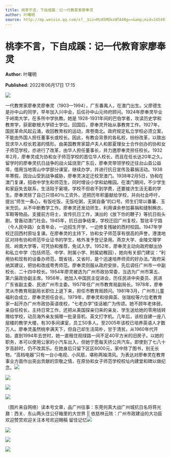 ```yaml
---
title: 桃李不言，下自成蹊：记一代教育家廖奉灵
author: 叶曙明
source: http://mp.weixin.qq.com/s?__biz=MzA5MDkxNTA4Ng==&amp;mid=2454912353&amp;idx=1&amp;sn=f7728fbc411627ac95c1b05b434594e2&amp;chksm=87a23500b0d5bc167098d4a57f6ba0b0a0d7eee1e9a592a2a5e08555ce72e113a93135afdcf1&poc_token=HJ_Do2ejHyO-wNZGG8Q1S8FdPgy1YBBEob-nUEme
---
```


# 桃李不言，下自成蹊：记一代教育家廖奉灵

**Author:** 叶曙明

**Published:** 2022年06月17日 17:15

![](https://mmbiz.qpic.cn/mmbiz_jpg/PJWG74pLsMayvR1AyLpp1OwsWXJhmAMu6hEnyJ4hyVxh2jeFxNGwngJfdXCj1cuXFPwvvJjPH1NhDydQF15CRA/640?wx_fmt=jpeg)

一代教育家廖奉灵廖奉灵（1903—1994），广东番禺人，在澳门出生。父廖德生是孙中山的同学，早年加入兴中会，后任孙中山元帅府顾问。1924年廖奉灵毕业于岭南大学，在多所中学执教。她是 1928-1931年间的巴伯学者，攻读历史学和教育学，获密歇根大学硕士学位。回国后，廖奉灵开始从事教育工作。1927年，国民革命风起云涌，收回教育权的运动，席卷南北。政府规定私立学校必须立案，不能由外国人担任董事长或校长。因此，有教会背景的各私校，纷纷改革，以致出现求华人校长若渴的情形。由美国教育家碧卢夫人和那夏理女士合作创办的协和女子师范学校，亦进行了改革，由华人担任董事长，并力邀廖奉灵担任校长。1932年2月，廖奉灵成为协和女子师范学校的首位华人校长，而且在任长达20年之久。留学时的廖奉灵抗日战争的战火延烧至广东后，廖奉灵带领学校迁往台山县公益埠，借用当地胥山中学部分课室，继续办学，并进行抗日宣传及募捐活动。1938年寒假，因台山受到战争威胁，廖奉灵决定迁校至澳门。1938年2月5日，协和在澳门复课，招收中学生和师范生，同时增设小学和幼稚园。在澳门期间，不少学生和家庭失去联系，生活陷于窘境，学校不但收不到学费，还要接济生活无着的学生。廖奉灵除了自己只领40％工资外，还把历年积蓄献给学校，并向社会呼吁，提出“师生一条心，有饭吃饭，无饭吃粥，无粥自备”的口号。师生们常以番薯、玉米充饥，从不中断教学工作。廖奉灵还发动师生，利用课余参加募捐和缝制棉衣、军鞋等物品，支援前方将士，宣传抗日工作，演出的《放下你的鞭子》等抗日街头剧，曾轰动澳门社会。1945年，抗日战争结束，学校迁回广州复校，暂驻丰宁路（今人民中路）女青年会，一边招生开学，一边修复残破的西村校园。1947年学校迁回西村原址复课。在廖奉灵的主持下，协和女子师范享有很高的声誉，港澳地区对持有协和师范毕业证书的学生，格外准予登记录用。燕京大学、金陵文理学院、岭南大学等，可凭协和推荐，免试入学。1952年，廖奉灵主动向政府献出协和私立中学（包括师范、中学、附属小学、附属幼稚园），她向有关部门建议：“利用协和现有的设备办师范，既省钱，又省时，是个迅速培养师资的好办法。”政府采纳其建议，把协和改成粤秀师范。廖奉灵则服从政府安排，先后调任广州市一中副校长、二十四中校长。1954年廖灵被选为广州市政协常委，当选为广州市第五、第六届政协副主席。1956年，她加入中国民主促进会，历任民进中央委员、民进广东省副主委、民进广州市主委。1957年任广州市教育局副局长。1978年，廖奉灵从市教育局副局长职位上退下来，担任市教育局顾问。1981年3月，广州市儿童福利会成立，廖奉灵担任会长。1979年，廖奉灵和徐舜英、张瑞权等六位老教育家一起开办广州市政协英语夜校，“七老办学”佳话被广为传颂。她不顾年老体弱，亲自任校长，主持日常工作，还把从美国探亲归来的亲友、学生送给她的零用钱转赠给学校，动员海外亲友捐赠一批录音机、英文打字机。几年后，该校自建一座八层楼的教学大楼，有30多间课室，员工50多人。至2005年该校已培养英语人才数万人。廖奉灵虽然桃李满天下，但自己却生活简朴，甘于清贫。从1960年代开始，直到1994年去世时，她一直租住观绿路一间不足40平方米的旧房子。以她的职务，本可以使用公家的小汽车出入，但她宁愿每天挤公共汽车。即使到了七八十岁高龄时，仍不改其乐。在她身后只留下区区6000元，家中除了图书，别无长物，“高档电器”只有一台小电视、小风扇，堪称两袖清风。为表达对廖奉灵在教育事业方面作出突出贡献的崇敬之情，在原协和女子师范学校校址内建堂和碑以做纪念。![](https://mmbiz.qpic.cn/mmbiz_jpg/PJWG74pLsMbc0MscERZKO7xEcktv2VZwH7JddftzK8tj2mcZE9s04Y878rHicIfWDuxBnNHp2WMicYKWmwE2Mm3g/640)

![](https://mmbiz.qpic.cn/mmbiz_png/PJWG74pLsMbc0MscERZKO7xEcktv2VZwpiaXhXvnPGmzaJTHHvTMOicwjNpbfKZzojvibo8XdZ9yTiclYHLaKOhTQg/640)

![](https://mmbiz.qpic.cn/mmbiz_jpg/PJWG74pLsMbc0MscERZKO7xEcktv2VZwqPZEP6BEUcX7HTaSjJmlRNVmsSqiaMibC0BkNuUjw6vXUPhZ2tC0CCLw/640?wx_fmt=jpeg)

![](https://mmbiz.qpic.cn/mmbiz_jpg/PJWG74pLsMbc0MscERZKO7xEcktv2VZwnoszS8DPZEadtJ3zybhfib8znB6UX3tNZb0p4az0MW9sFSFfoDyEEIw/640)



（图片来自网络）读本号文章，品广州往事：东莞何真大战广州城抗日名将蒋光鼐：西关、东山两头住公仔箱里的大世界 || 依慈林云陔：广州市政建设的大功臣欢迎赞赏欢迎关注本号欢迎赐稿 留住记忆![](https://mmbiz.qpic.cn/mmbiz_gif/PJWG74pLsMayvR1AyLpp1OwsWXJhmAMusfs1pQabdPdhBk4997RJ6orCd8NJIkE6QtgAQLO9aEydzZrVqqk7ew/640?wx_fmt=gif)

![](https://mmbiz.qpic.cn/mmbiz_gif/PJWG74pLsMY4kze1RswORlwIruFfBicEYeomLV8Tjs3AO8zO5OIk2usXQ2wZOicfrAxou4MXF2OLDPUcfQiafn3SA/640?wx_fmt=gif)

![](https://mmbiz.qpic.cn/mmbiz_jpg/PJWG74pLsMZW3Aw2JDzTfsKiankEa5vzfYXvfGciaBdWgpvITsLiaXWe997V7gXqibMVQBgGniamyKjZC5HHQTgCicgQ/640?wx_fmt=jpeg)

![](https://mmbiz.qpic.cn/mmbiz_png/PJWG74pLsMbxzxSWsbSxWa401icEeDUWiawxAxbdgTq3LmtribGicfmgEgabFONInhdrQRwY9Y4pmxRGlAoaQAaMDA/640?wx_fmt=png)



